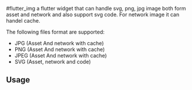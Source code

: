 #flutter_img
a flutter widget that can handle svg, png, jpg image both form asset and network and also support svg code. For network image it can handel cache.

The following files format are supported:

* JPG (Asset And network with cache)
* PNG (Asset And network with cache)
* JPEG (Asset And network with cache)
* SVG (Asset, network and code)

## Usage

